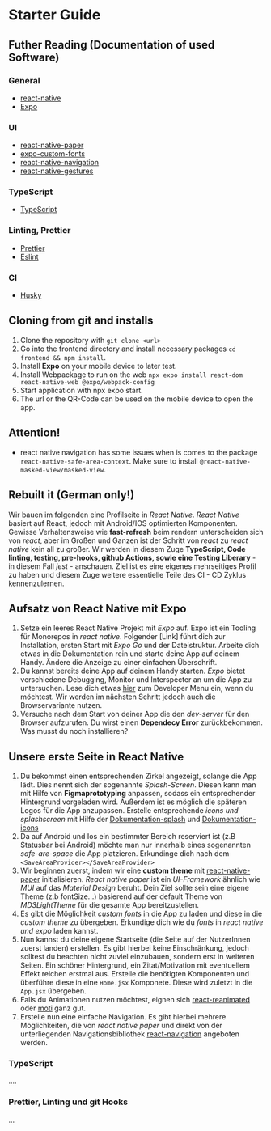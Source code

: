 # Starter Guide

## Futher Reading (Documentation of used Software)


### General
- [react-native](https://reactnative.dev/docs/getting-started)
- [Expo](https://docs.expo.dev/get-started/installation/)


### UI
- [react-native-paper](https://callstack.github.io/react-native-paper/docs/guides/getting-started)
- [expo-custom-fonts](https://docs.expo.dev/versions/latest/sdk/font/)
- [react-native-navigation](https://reactnavigation.org/docs/getting-started/)
- [react-native-gestures](https://reactnative.dev/docs/panresponder)

### TypeScript
- [TypeScript](https://reactnative.dev/docs/typescript)

### Linting, Prettier
- [Prettier](https://prettier.io/docs/en/)
- [Eslint](https://eslint.org/docs/latest/use/getting-started)

### CI 
- [Husky](https://typicode.github.io/husky/)


## Cloning from git and installs

1. Clone the repository with `git clone <url>`
2. Go into the frontend directory and install necessary packages `cd frontend && npm install`.
3. Install **Expo** on your mobile device to later test.
4. Install Webpackage to run on the web `npx expo install react-dom react-native-web @expo/webpack-config`
5. Start application with npx expo start.
6. The url or the QR-Code can be used on the mobile device to open the app.

## Attention!

- react native navigation has some issues when is comes to the package `react-native-safe-area-context`. Make sure to install `@react-native-masked-view/masked-view`.


## Rebuilt it (German only!)
Wir bauen im folgenden eine Profilseite in *React Native*. *React Native* basiert auf React, jedoch mit Android/IOS optimierten Komponenten. Gewisse Verhaltensweise wie **fast-refresh** beim rendern unterscheiden sich von *react*, aber im Großen und Ganzen ist der Schritt von *react* zu *react native* kein all zu großer. Wir werden in diesem Zuge **TypeScript, Code linting, testing, pre-hooks, github Actions, sowie eine Testing Liberary** - in diesem Fall *jest* - anschauen. Ziel ist es eine eigenes mehrseitiges Profil zu haben und diesem Zuge weitere essentielle Teile des CI - CD Zyklus kennenzulernen.

## Aufsatz von React Native mit Expo
  1. Setze ein leeres React Native Projekt mit *Expo* auf. Expo ist ein Tooling für Monorepos in *react native*. Folgender [Link] führt dich zur Installation, ersten Start mit *Expo Go* und der Dateistruktur. Arbeite dich etwas in die Dokumentation rein und starte deine App auf deinem Handy. Ändere die Anzeige zu einer einfachen Überschrift. 
  2. Du kannst bereits deine App auf deinem Handy starten. *Expo* bietet verschiedene Debugging, Monitor und Interspecter an um die App zu untersuchen. Lese dich etwas [hier](https://docs.expo.dev/debugging/tools/#developer-menu) zum Developer Menu ein, wenn du möchtest. Wir werden im nächsten Schritt jedoch auch die Browservariante nutzen.
  3. Versuche nach dem Start von deiner App die den *dev-server* für den Browser aufzurufen. Du wirst einen **Dependecy Error** zurückbekommen. Was musst du noch installieren?

## Unsere erste Seite in React Native
  1. Du bekommst einen entsprechenden Zirkel angezeigt, solange die App lädt. Dies nennt sich der sogenannte *Splash-Screen*. Diesen kann man mit Hilfe von **Figmaprototyping** anpassen, sodass ein entsprechender Hintergrund vorgeladen wird. Außerdem ist es möglich die späteren Logos für die App anzupassen. Erstelle entsprechende *icons und splashscreen* mit Hilfe der [Dokumentation-splash](https://docs.expo.dev/develop/user-interface/splash-screen/) und [Dokumentation-icons](https://docs.expo.dev/develop/user-interface/app-icons/)
  2. Da auf Android und Ios ein bestimmter Bereich reserviert ist (z.B Statusbar bei Android) möchte man nur innerhalb eines sogenannten *safe-are-space* die App platzieren. Erkundinge dich nach dem `<SaveAreaProvider></SaveAreaProvider>`
  3. Wir beginnen zuerst, indem wir eine **custom theme** mit [react-native-paper](https://callstack.github.io/react-native-paper/docs/guides/getting-started) initialisieren. *React native paper* ist ein *UI-Framework* ähnlich wie *MUI* auf das *Material Design* beruht. Dein Ziel sollte sein eine eigene Theme (z.b fontSize...) basierend auf der default Theme von *MD3LightTheme* für die gesamte App bereitzustellen. 
  4. Es gibt die Möglichkeit *custom fonts* in die App zu laden und diese in die *custom theme* zu übergeben. Erkundige dich wie du *fonts* in *react native und expo* laden kannst.
  5. Nun kannst du deine eigene Startseite (die Seite auf der NutzerInnen zuerst landen) erstellen. Es gibt hierbei keine Einschränkung, jedoch solltest du beachten nicht zuviel einzubauen, sondern erst in weiteren Seiten. Ein schöner Hintergrund, ein Zitat/Motivation mit eventuellem Effekt reichen erstmal aus. Erstelle die benötigten Komponenten und überführe diese in eine `Home.jsx` Komponete. Diese wird zuletzt in die `App.jsx` übergeben.
  6. Falls du Animationen nutzen möchtest, eignen sich [react-reanimated](https://docs.swmansion.com/react-native-reanimated/docs/fundamentals/your-first-animation/) oder [moti](https://moti.fyi/) ganz gut.
  7. Erstelle nun eine einfache Navigation. Es gibt hierbei mehrere Möglichkeiten, die von *react native paper* und direkt von der unterliegenden Navigationsbibliothek [react-navigation](https://reactnavigation.org/) angeboten werden.

### TypeScript
....

### Prettier, Linting und git Hooks
...